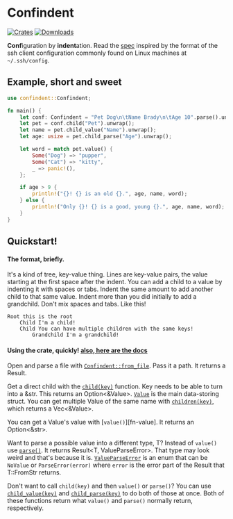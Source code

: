 # Confindent
[![Crates](https://flat.badgen.net/crates/v/confindent)][crate]
[![Downloads](https://flat.badgen.net/crates/d/confindent)][crate]

[crate]: https://crates.io/crates/confindent

**Conf**iguration by **indent**ation. Read the [spec][spec] inspired by
the format of the ssh client configuration commonly found on Linux machines
at `~/.ssh/config`.

[spec]: https://github.com/gennyble/confindent/blob/main/spec.md

## Example, short and sweet
```rust
use confindent::Confindent;

fn main() {
	let conf: Confindent = "Pet Dog\n\tName Brady\n\tAge 10".parse().unwrap();
	let pet = conf.child("Pet").unwrap();
	let name = pet.child_value("Name").unwrap();
	let age: usize = pet.child_parse("Age").unwrap();

	let word = match pet.value() {
		Some("Dog") => "pupper",
		Some("Cat") => "kitty",
		_ => panic!(),
	};

	if age > 9 {
		println!("{}! {} is an old {}.", age, name, word);
	} else {
		println!("Only {}! {} is a good, young {}.", age, name, word);
	}
}
```

## Quickstart!

#### The format, briefly.
It's a kind of tree, key-value thing. Lines are key-value pairs, the value
starting at the first space after the indent. You can add a child to a value
by indenting it with spaces or tabs. Indent the same amount to add another
child to that same value. Indent more than you did initially to add a
grandchild. Don't mix spaces and tabs. Like this!
```
Root this is the root
	Child I'm a child!
	Child You can have multiple children with the same keys!
		Grandchild I'm a grandchild!
```

#### Using the crate, quickly! [also, here are the docs](https://docs.rs/confindent)

Open and parse a file with [`Confindent::from_file`][ff]. Pass it a path. It returns
a Result.

Get a direct child with the [`child(key)`][child] function. Key needs to be able
to turn into a &str. This returns an Option<&Value>. [`Value`][value] is the main data-storing
struct. You can get multiple Value of the same name with [`children(key)`][children], which
returns a Vec<&Value>.

You can get a Value's value with [`value()`][fn-value]. It returns an Option<&str>.

Want to parse a possible value into a different type, T? Instead of `value()` use
[`parse()`][parse]. It returns Result<T, ValueParseError<T>>. That type
may look weird and that's because it is. [`ValueParseError`][vperror] is an enum
that can be `NoValue` or `ParseError(error)` where `error` is the error part of the
Result that T::FromStr returns.

Don't want to call `child(key)` and then `value()` or `parse()`? You can use
[`child_value(key)`][childvalue] and [`child_parse(key)`][childparse] to do both of those
at once. Both of these functions return what `value()` and `parse()` normally return,
respectively.

[ff]: https://docs.rs//confindent/2.0.0/confindent/struct.Confindent.html#method.from_file
[child]: https://docs.rs//confindent/2.0.0/confindent/struct.Value.html#method.child
[children]: https://docs.rs//confindent/2.0.0/confindent/struct.Value.html#method.children
[value]: https://docs.rs//confindent/2.0.0/confindent/struct.Value.html#method.value
[parse]: https://docs.rs//confindent/2.0.0/confindent/struct.Value.html#method.parse
[vperror]: https://docs.rs//confindent/2.0.0/confindent/enum.ValueParseError.html
[childvalue]: https://docs.rs//confindent/2.0.0/confindent/struct.Value.html#method.childvalue
[childparse]: https://docs.rs//confindent/2.0.0/confindent/struct.Value.html#method.childparse